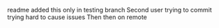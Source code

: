 readme
added this only in testing branch
Second user trying to commit
trying hard to cause issues
Then then on remote
